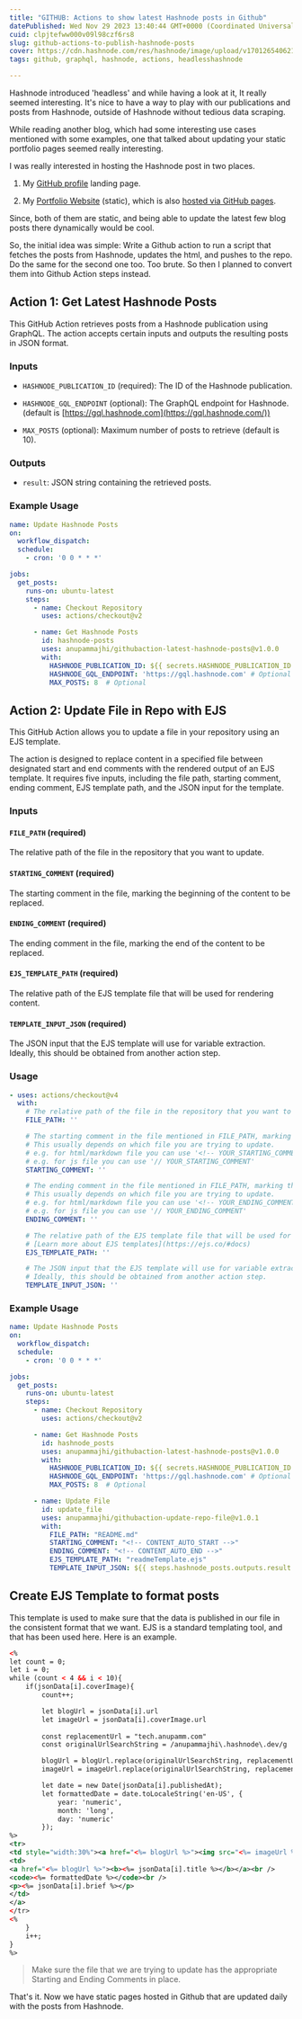 ```yaml
---
title: "GITHUB: Actions to show latest Hashnode posts in Github"
datePublished: Wed Nov 29 2023 13:40:44 GMT+0000 (Coordinated Universal Time)
cuid: clpjtefww000v09l98czf6rs8
slug: github-actions-to-publish-hashnode-posts
cover: https://cdn.hashnode.com/res/hashnode/image/upload/v1701265406214/835faf19-729c-4eab-adf9-ac2cbb8eb341.png
tags: github, graphql, hashnode, actions, headlesshashnode

---
```


Hashnode introduced 'headless' and while having a look at it, It really seemed interesting. It's nice to have a way to play with our publications and posts from Hashnode, outside of Hashnode without tedious data scraping.

While reading another blog, which had some interesting use cases mentioned with some examples, one that talked about updating your static portfolio pages seemed really interesting.

I was really interested in hosting the Hashnode post in two places.

1. My [GitHub profile](https://github.com/anupammajhi) landing page.
    
2. My [Portfolio Website](https://anupamm.com/) (static), which is also [hosted via GitHub pages](https://github.com/anupammajhi/anupammajhi.github.io).
    

Since, both of them are static, and being able to update the latest few blog posts there dynamically would be cool.

So, the initial idea was simple: Write a Github action to run a script that fetches the posts from Hashnode, updates the html, and pushes to the repo. Do the same for the second one too. Too brute. So then I planned to convert them into Github Action steps instead.

## Action 1: Get Latest Hashnode Posts

This GitHub Action retrieves posts from a Hashnode publication using GraphQL. The action accepts certain inputs and outputs the resulting posts in JSON format.

### Inputs

* `HASHNODE_PUBLICATION_ID` (required): The ID of the Hashnode publication.
    
* `HASHNODE_GQL_ENDPOINT` (optional): The GraphQL endpoint for Hashnode. (default is [https://gql.hashnode.com](https://gql.hashnode.com/))
    
* `MAX_POSTS` (optional): Maximum number of posts to retrieve (default is 10).
    

### Outputs

* `result`: JSON string containing the retrieved posts.
    

### Example Usage

```yaml
name: Update Hashnode Posts
on:
  workflow_dispatch:
  schedule:
    - cron: '0 0 * * *'

jobs:
  get_posts:
    runs-on: ubuntu-latest
    steps:
      - name: Checkout Repository
        uses: actions/checkout@v2

      - name: Get Hashnode Posts
        id: hashnode-posts
        uses: anupammajhi/githubaction-latest-hashnode-posts@v1.0.0
        with:
          HASHNODE_PUBLICATION_ID: ${{ secrets.HASHNODE_PUBLICATION_ID }}
          HASHNODE_GQL_ENDPOINT: 'https://gql.hashnode.com' # Optional
          MAX_POSTS: 8  # Optional
```

## Action 2: Update File in Repo with EJS

This GitHub Action allows you to update a file in your repository using an EJS template.

The action is designed to replace content in a specified file between designated start and end comments with the rendered output of an EJS template. It requires five inputs, including the file path, starting comment, ending comment, EJS template path, and the JSON input for the template.

### Inputs

#### `FILE_PATH` (required)

The relative path of the file in the repository that you want to update.

#### `STARTING_COMMENT` (required)

The starting comment in the file, marking the beginning of the content to be replaced.

#### `ENDING_COMMENT` (required)

The ending comment in the file, marking the end of the content to be replaced.

#### `EJS_TEMPLATE_PATH` (required)

The relative path of the EJS template file that will be used for rendering content.

#### `TEMPLATE_INPUT_JSON` (required)

The JSON input that the EJS template will use for variable extraction. Ideally, this should be obtained from another action step.

### Usage

```yaml
- uses: actions/checkout@v4
  with:
    # The relative path of the file in the repository that you want to update.
    FILE_PATH: ''

    # The starting comment in the file mentioned in FILE_PATH, marking the beginning of the content to be replaced.
    # This usually depends on which file you are trying to update. 
    # e.g. for html/markdown file you can use '<!-- YOUR_STARTING_COMMENT -->'
    # e.g. for js file you can use '// YOUR_STARTING_COMMENT'
    STARTING_COMMENT: ''

    # The ending comment in the file mentioned in FILE_PATH, marking the end of the content to be replaced.
    # This usually depends on which file you are trying to update. 
    # e.g. for html/markdown file you can use '<!-- YOUR_ENDING_COMMENT -->'
    # e.g. for js file you can use '// YOUR_ENDING_COMMENT'
    ENDING_COMMENT: ''

    # The relative path of the EJS template file that will be used for rendering content.
    # [Learn more about EJS templates](https://ejs.co/#docs)
    EJS_TEMPLATE_PATH: ''

    # The JSON input that the EJS template will use for variable extraction. 
    # Ideally, this should be obtained from another action step.
    TEMPLATE_INPUT_JSON: ''
```

### Example Usage

```yaml
name: Update Hashnode Posts
on:
  workflow_dispatch:
  schedule:
    - cron: '0 0 * * *'

jobs:
  get_posts:
    runs-on: ubuntu-latest
    steps:
      - name: Checkout Repository
        uses: actions/checkout@v2

      - name: Get Hashnode Posts
        id: hashnode_posts
        uses: anupammajhi/githubaction-latest-hashnode-posts@v1.0.0
        with:
          HASHNODE_PUBLICATION_ID: ${{ secrets.HASHNODE_PUBLICATION_ID }}
          HASHNODE_GQL_ENDPOINT: 'https://gql.hashnode.com' # Optional
          MAX_POSTS: 8  # Optional

      - name: Update File
        id: update_file
        uses: anupammajhi/githubaction-update-repo-file@v1.0.1
        with:
          FILE_PATH: "README.md"
          STARTING_COMMENT: "<!-- CONTENT_AUTO_START -->"
          ENDING_COMMENT: "<!-- CONTENT_AUTO_END -->"
          EJS_TEMPLATE_PATH: "readmeTemplate.ejs"
          TEMPLATE_INPUT_JSON: ${{ steps.hashnode_posts.outputs.result }}
```

## Create EJS Template to format posts

This template is used to make sure that the data is published in our file in the consistent format that we want. EJS is a standard templating tool, and that has been used here. Here is an example.

```xml
<% 
let count = 0;
let i = 0;
while (count < 4 && i < 10){
    if(jsonData[i].coverImage){
        count++;

        let blogUrl = jsonData[i].url
        let imageUrl = jsonData[i].coverImage.url
        
        const replacementUrl = "tech.anupamm.com"
        const originalUrlSearchString = /anupammajhi\.hashnode\.dev/g

        blogUrl = blogUrl.replace(originalUrlSearchString, replacementUrl)
        imageUrl = imageUrl.replace(originalUrlSearchString, replacementUrl)

        let date = new Date(jsonData[i].publishedAt);
        let formattedDate = date.toLocaleString('en-US', {
            year: 'numeric',
            month: 'long',
            day: 'numeric'
        });
%>
<tr>
<td style="width:30%"><a href="<%= blogUrl %>"><img src="<%= imageUrl %>" width="500" height="auto" /></a></td>
<td>
<a href="<%= blogUrl %>"><b><%= jsonData[i].title %></b></a><br />
<code><%= formattedDate %></code><br />
<p><%= jsonData[i].brief %></p>
</td>
</a>
</tr>
<% 
    }
    i++;
} 
%>
```

> Make sure the file that we are trying to update has the appropriate Starting and Ending Comments in place.

That's it. Now we have static pages hosted in Github that are updated daily with the posts from Hashnode.